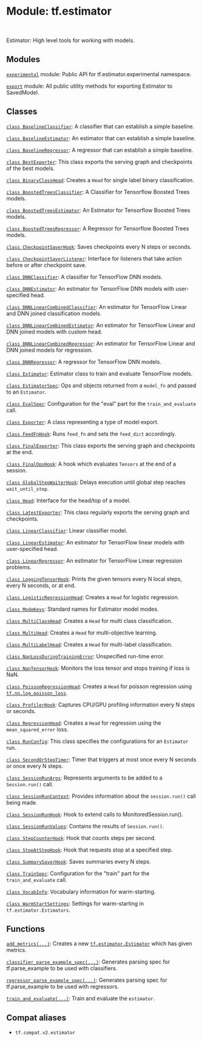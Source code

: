 <div itemscope itemtype="http://developers.google.com/ReferenceObject">
<meta itemprop="name" content="tf.estimator" />
<meta itemprop="path" content="Stable" />
</div>

# Module: tf.estimator


<table class="tfo-notebook-buttons tfo-api" align="left">
</table>



Estimator: High level tools for working with models.



## Modules

[`experimental`](../tf/estimator/experimental.md) module: Public API for tf.estimator.experimental namespace.

[`export`](../tf/estimator/export.md) module: All public utility methods for exporting Estimator to SavedModel.

## Classes

[`class BaselineClassifier`](../tf/estimator/BaselineClassifier.md): A classifier that can establish a simple baseline.

[`class BaselineEstimator`](../tf/estimator/BaselineEstimator.md): An estimator that can establish a simple baseline.

[`class BaselineRegressor`](../tf/estimator/BaselineRegressor.md): A regressor that can establish a simple baseline.

[`class BestExporter`](../tf/estimator/BestExporter.md): This class exports the serving graph and checkpoints of the best models.

[`class BinaryClassHead`](../tf/estimator/BinaryClassHead.md): Creates a `Head` for single label binary classification.

[`class BoostedTreesClassifier`](../tf/estimator/BoostedTreesClassifier.md): A Classifier for Tensorflow Boosted Trees models.

[`class BoostedTreesEstimator`](../tf/estimator/BoostedTreesEstimator.md): An Estimator for Tensorflow Boosted Trees models.

[`class BoostedTreesRegressor`](../tf/estimator/BoostedTreesRegressor.md): A Regressor for Tensorflow Boosted Trees models.

[`class CheckpointSaverHook`](../tf/estimator/CheckpointSaverHook.md): Saves checkpoints every N steps or seconds.

[`class CheckpointSaverListener`](../tf/estimator/CheckpointSaverListener.md): Interface for listeners that take action before or after checkpoint save.

[`class DNNClassifier`](../tf/estimator/DNNClassifier.md): A classifier for TensorFlow DNN models.

[`class DNNEstimator`](../tf/estimator/DNNEstimator.md): An estimator for TensorFlow DNN models with user-specified head.

[`class DNNLinearCombinedClassifier`](../tf/estimator/DNNLinearCombinedClassifier.md): An estimator for TensorFlow Linear and DNN joined classification models.

[`class DNNLinearCombinedEstimator`](../tf/estimator/DNNLinearCombinedEstimator.md): An estimator for TensorFlow Linear and DNN joined models with custom head.

[`class DNNLinearCombinedRegressor`](../tf/estimator/DNNLinearCombinedRegressor.md): An estimator for TensorFlow Linear and DNN joined models for regression.

[`class DNNRegressor`](../tf/estimator/DNNRegressor.md): A regressor for TensorFlow DNN models.

[`class Estimator`](../tf/estimator/Estimator.md): Estimator class to train and evaluate TensorFlow models.

[`class EstimatorSpec`](../tf/estimator/EstimatorSpec.md): Ops and objects returned from a `model_fn` and passed to an `Estimator`.

[`class EvalSpec`](../tf/estimator/EvalSpec.md): Configuration for the "eval" part for the `train_and_evaluate` call.

[`class Exporter`](../tf/estimator/Exporter.md): A class representing a type of model export.

[`class FeedFnHook`](../tf/estimator/FeedFnHook.md): Runs `feed_fn` and sets the `feed_dict` accordingly.

[`class FinalExporter`](../tf/estimator/FinalExporter.md): This class exports the serving graph and checkpoints at the end.

[`class FinalOpsHook`](../tf/estimator/FinalOpsHook.md): A hook which evaluates `Tensors` at the end of a session.

[`class GlobalStepWaiterHook`](../tf/estimator/GlobalStepWaiterHook.md): Delays execution until global step reaches `wait_until_step`.

[`class Head`](../tf/estimator/Head.md): Interface for the head/top of a model.

[`class LatestExporter`](../tf/estimator/LatestExporter.md): This class regularly exports the serving graph and checkpoints.

[`class LinearClassifier`](../tf/estimator/LinearClassifier.md): Linear classifier model.

[`class LinearEstimator`](../tf/estimator/LinearEstimator.md): An estimator for TensorFlow linear models with user-specified head.

[`class LinearRegressor`](../tf/estimator/LinearRegressor.md): An estimator for TensorFlow Linear regression problems.

[`class LoggingTensorHook`](../tf/estimator/LoggingTensorHook.md): Prints the given tensors every N local steps, every N seconds, or at end.

[`class LogisticRegressionHead`](../tf/estimator/LogisticRegressionHead.md): Creates a `Head` for logistic regression.

[`class ModeKeys`](../tf/estimator/ModeKeys.md): Standard names for Estimator model modes.

[`class MultiClassHead`](../tf/estimator/MultiClassHead.md): Creates a `Head` for multi class classification.

[`class MultiHead`](../tf/estimator/MultiHead.md): Creates a `Head` for multi-objective learning.

[`class MultiLabelHead`](../tf/estimator/MultiLabelHead.md): Creates a `Head` for multi-label classification.

[`class NanLossDuringTrainingError`](../tf/estimator/NanLossDuringTrainingError.md): Unspecified run-time error.

[`class NanTensorHook`](../tf/estimator/NanTensorHook.md): Monitors the loss tensor and stops training if loss is NaN.

[`class PoissonRegressionHead`](../tf/estimator/PoissonRegressionHead.md): Creates a `Head` for poisson regression using <a href="../tf/nn/log_poisson_loss.md"><code>tf.nn.log_poisson_loss</code></a>.

[`class ProfilerHook`](../tf/estimator/ProfilerHook.md): Captures CPU/GPU profiling information every N steps or seconds.

[`class RegressionHead`](../tf/estimator/RegressionHead.md): Creates a `Head` for regression using the `mean_squared_error` loss.

[`class RunConfig`](../tf/estimator/RunConfig.md): This class specifies the configurations for an `Estimator` run.

[`class SecondOrStepTimer`](../tf/estimator/SecondOrStepTimer.md): Timer that triggers at most once every N seconds or once every N steps.

[`class SessionRunArgs`](../tf/estimator/SessionRunArgs.md): Represents arguments to be added to a `Session.run()` call.

[`class SessionRunContext`](../tf/estimator/SessionRunContext.md): Provides information about the `session.run()` call being made.

[`class SessionRunHook`](../tf/estimator/SessionRunHook.md): Hook to extend calls to MonitoredSession.run().

[`class SessionRunValues`](../tf/estimator/SessionRunValues.md): Contains the results of `Session.run()`.

[`class StepCounterHook`](../tf/estimator/StepCounterHook.md): Hook that counts steps per second.

[`class StopAtStepHook`](../tf/estimator/StopAtStepHook.md): Hook that requests stop at a specified step.

[`class SummarySaverHook`](../tf/estimator/SummarySaverHook.md): Saves summaries every N steps.

[`class TrainSpec`](../tf/estimator/TrainSpec.md): Configuration for the "train" part for the `train_and_evaluate` call.

[`class VocabInfo`](../tf/estimator/VocabInfo.md): Vocabulary information for warm-starting.

[`class WarmStartSettings`](../tf/estimator/WarmStartSettings.md): Settings for warm-starting in `tf.estimator.Estimators`.

## Functions

[`add_metrics(...)`](../tf/estimator/add_metrics.md): Creates a new <a href="../tf/estimator/Estimator.md"><code>tf.estimator.Estimator</code></a> which has given metrics.

[`classifier_parse_example_spec(...)`](../tf/estimator/classifier_parse_example_spec.md): Generates parsing spec for tf.parse_example to be used with classifiers.

[`regressor_parse_example_spec(...)`](../tf/estimator/regressor_parse_example_spec.md): Generates parsing spec for tf.parse_example to be used with regressors.

[`train_and_evaluate(...)`](../tf/estimator/train_and_evaluate.md): Train and evaluate the `estimator`.



## Compat aliases

* `tf.compat.v2.estimator`

